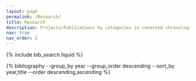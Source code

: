 ```yaml
---
layout: page
permalink: /Research/
title: Research
description: Projects/Publications by categories in reversed chronological order.
nav: true
nav_order: 2
---
```


<!-- _pages/research.md -->

<!-- Bibsearch Feature -->

{% include bib_search.liquid %}

<div class="publications">

{% bibliography --group_by year --group_order descending --sort_by year,title --order descending,ascending %}

</div>
